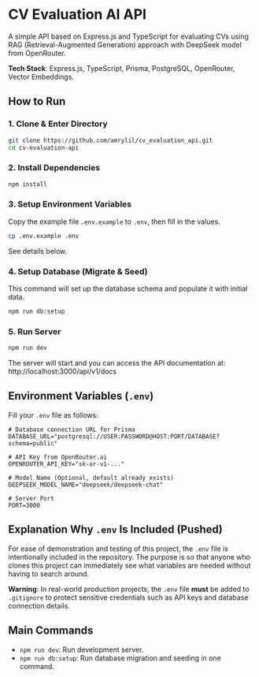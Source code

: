 # CV Evaluation AI API

A simple API based on Express.js and TypeScript for evaluating CVs using RAG (Retrieval-Augmented Generation) approach with DeepSeek model from OpenRouter.

**Tech Stack**: Express.js, TypeScript, Prisma, PostgreSQL, OpenRouter, Vector Embeddings.

## How to Run

### 1. Clone & Enter Directory

```bash
git clone https://github.com/amrylil/cv_evaluation_api.git
cd cv-evaluation-api
```

### 2. Install Dependencies

```bash
npm install
```

### 3. Setup Environment Variables

Copy the example file `.env.example` to `.env`, then fill in the values.

```bash
cp .env.example .env
```

See details below.

### 4. Setup Database (Migrate & Seed)

This command will set up the database schema and populate it with initial data.

```bash
npm run db:setup
```

### 5. Run Server

```bash
npm run dev
```

The server will start and you can access the API documentation at:
http://localhost:3000/api/v1/docs

## Environment Variables (`.env`)

Fill your `.env` file as follows:

```
# Database connection URL for Prisma
DATABASE_URL="postgresql://USER:PASSWORD@HOST:PORT/DATABASE?schema=public"

# API Key from OpenRouter.ai
OPENROUTER_API_KEY="sk-or-v1-..."

# Model Name (Optional, default already exists)
DEEPSEEK_MODEL_NAME="deepseek/deepseek-chat"

# Server Port
PORT=3000
```

## Explanation Why `.env` Is Included (Pushed)

For ease of demonstration and testing of this project, the `.env` file is intentionally included in the repository. The purpose is so that anyone who clones this project can immediately see what variables are needed without having to search around.

**Warning**: In real-world production projects, the `.env` file **must** be added to `.gitignore` to protect sensitive credentials such as API keys and database connection details.

## Main Commands

- `npm run dev`: Run development server.
- `npm run db:setup`: Run database migration and seeding in one command.
